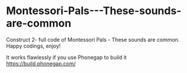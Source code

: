# Montessori-Pals---These-sounds-are-common
Construct 2- full code of Montessori Pals - These sounds are common. Happy codings, enjoy!


It works flawlessly if you use Phonegap to build it
https://build.phonegap.com/


